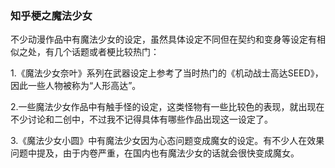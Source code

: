  ### 知乎梗之魔法少女

不少动漫作品中有魔法少女的设定，虽然具体设定不同但在契约和变身等设定有相似之处，有几个话题或者梗比较热门：

1.《魔法少女奈叶》系列在武器设定上参考了当时热门的《机动战士高达SEED》，因此一些人物被称为“人形高达”。

2.一些魔法少女作品中有触手怪的设定，这类怪物有一些比较色的表现，就出现在不少讨论和二创中，不过我不记得具体有哪些作品出现这一设定了。

3.《魔法少女小圆》中有魔法少女因为心态问题变成魔女的设定。有不少人在效果问题中提及，由于内卷严重，在国内也有魔法少女的话就会很快变成魔女。